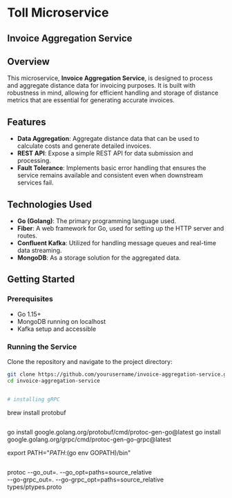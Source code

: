 # Toll Microservice

## Invoice Aggregation Service

## Overview
This microservice, **Invoice Aggregation Service**, is designed to process and aggregate distance data for invoicing purposes. It is built with robustness in mind, allowing for efficient handling and storage of distance metrics that are essential for generating accurate invoices.

## Features
- **Data Aggregation**: Aggregate distance data that can be used to calculate costs and generate detailed invoices.
- **REST API**: Expose a simple REST API for data submission and processing.
- **Fault Tolerance**: Implements basic error handling that ensures the service remains available and consistent even when downstream services fail.

## Technologies Used
- **Go (Golang)**: The primary programming language used.
- **Fiber**: A web framework for Go, used for setting up the HTTP server and routes.
- **Confluent Kafka**: Utilized for handling message queues and real-time data streaming.
- **MongoDB**: As a storage solution for the aggregated data.

## Getting Started

### Prerequisites
- Go 1.15+
- MongoDB running on localhost
- Kafka setup and accessible

### Running the Service
Clone the repository and navigate to the project directory:
```bash
git clone https://github.com/yourusername/invoice-aggregation-service.git
cd invoice-aggregation-service


# installing gRPC

```
brew install protobuf
```
```
go install google.golang.org/protobuf/cmd/protoc-gen-go@latest
go install google.golang.org/grpc/cmd/protoc-gen-go-grpc@latest

export PATH="$PATH:$(go env GOPATH)/bin"
```

```
protoc --go_out=. --go_opt=paths=source_relative \
       --go-grpc_out=. --go-grpc_opt=paths=source_relative \
       types/ptypes.proto
```
